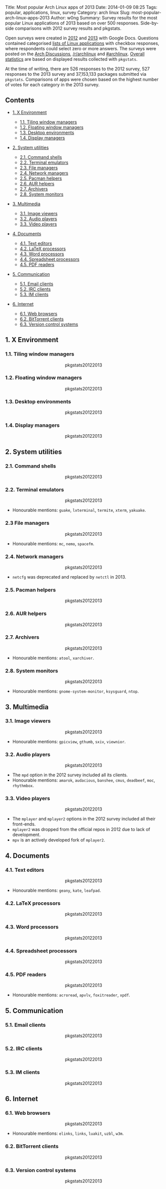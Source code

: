 Title: Most popular Arch Linux apps of 2013
Date: 2014-01-09 08:25
Tags: popular, applications, linux, survey
Category: arch linux
Slug: most-popular-arch-linux-apps-2013
Author: w0ng
Summary: Survey results for the most popular Linux applications of 2013 based on over 500 responses. Side-by-side comparisons with 2012 survey results and pkgstats.

Open surveys were created in [2012][lnf12] and [2013][lnf13] with Google Docs.
Questions contained categorised [lists of Linux applications][list] with
checkbox responses, where respondents could select zero or more answers. The
surveys were posted on the [Arch Discussions][lnf13], [/r/archlinux][reddit]
and [#archlinux][irc]. [Overall statistics][stats] are based on displayed
results collected with `pkgstats`. 

At the time of writing, there are 526 responses to the 2012 survey, 527
responses to the 2013 survey and 37,153,133 packages submitted via `pkgstats`.
Comparisons of apps were chosen based on the highest number of votes for each
category in the 2013 survey.

## Contents

-   [1. X Environment](#x-environment)

    -   [1.1. Tiling window managers](#tiling-window-managers)
    -   [1.2. Floating window managers](#floating-window-managers)
    -   [1.3. Desktop environments](#desktop-environments)
    -   [1.4. Display managers](#display-managers)

-   [2. System utilities](#system-utilities)

    -   [2.1. Command shells](#command-shells)
    -   [2.2. Terminal emulators](#terminal-emulators)
    -   [2.3. File managers](#file-managers)
    -   [2.4. Network managers](#network-managers)
    -   [2.5. Pacman helpers](#pacman-helpers)
    -   [2.6. AUR helpers](#aur-helpers)
    -   [2.7. Archivers](#archivers)
    -   [2.8. System monitors](#system-monitors)

-   [3. Multimedia](#multimedia)

    -   [3.1. Image viewers](#image-viewers)
    -   [3.2. Audio players](#audio-players)
    -   [3.3. Video players](#video-players)

-   [4. Documents](#documents)
    -   [4.1. Text editors](#text-editors)
    -   [4.2. LaTeX processors](#latex-processors)
    -   [4.3. Word processors](#word-processors)
    -   [4.4. Spreadsheet processors](#spreadsheet-processors)
    -   [4.5. PDF readers](#pdf-readers)

-   [5. Communication](#communication)
    -   [5.1. Email clients](#email-clients)
    -   [5.2. IRC clients](#irc-clients)
    -   [5.3. IM clients](#im-clients)

-   [6. Internet](#internet)

    -   [6.1. Web browsers](#web-browsers)
    -   [6.2. BitTorrent clients](#bittorrent-clients)
    -   [6.3. Version control systems](#version-control-systems)

<a name="x-environment"></a>
## 1. X Environment

<a name="tiling-window-managers"></a>
### 1.1. Tiling window managers

<p></p>
<canvas id="tilingWM" width="700" height="300"></canvas>
<p class="legend"><center><span class="legend-red">pkgstats</span><span class="legend-green">2012</span><span class="legend-blue">2013</span></center></p>

<a name="floating-window-managers"></a>
### 1.2. Floating window managers

<p></p>
<canvas id="floatingWM" width="700" height="300"></canvas>
<p class="legend"><center><span class="legend-red">pkgstats</span><span class="legend-green">2012</span><span class="legend-blue">2013</span></center></p>

<a name="desktop-environments"></a>
### 1.3. Desktop environments

<p></p>
<canvas id="desktopEnv" width="700" height="300"></canvas>
<p class="legend"><center><span class="legend-red">pkgstats</span><span class="legend-green">2012</span><span class="legend-blue">2013</span></center></p>

<a name="display-managers"></a>
### 1.4. Display managers

<p></p>
<canvas id="displayMgr" width="700" height="300"></canvas>
<p class="legend"><center><span class="legend-red">pkgstats</span><span class="legend-green">2012</span><span class="legend-blue">2013</span></center></p>

<a name="system-utilities"></a>
## 2. System utilities

<a name="command-shells"></a>
### 2.1. Command shells

<p></p>
<canvas id="shell" width="700" height="300"></canvas>
<p class="legend"><center><span class="legend-red">pkgstats</span><span class="legend-green">2012</span><span class="legend-blue">2013</span></center></p>

<a name="terminal-emulators"></a>
### 2.2. Terminal emulators

<p></p>
<canvas id="term" width="700" height="300"></canvas>
<p class="legend"><center><span class="legend-red">pkgstats</span><span class="legend-green">2012</span><span class="legend-blue">2013</span></center></p>

-   Honourable mentions: `guake`, `lxterminal`, `termite`, `xterm`, `yakuake`.

<a name="file-managers"></a>
### 2.3 File managers

<p></p>
<canvas id="fileMgr" width="700" height="300"></canvas>
<p class="legend"><center><span class="legend-red">pkgstats</span><span class="legend-green">2012</span><span class="legend-blue">2013</span></center></p>

-   Honourable mentions: `mc`, `nemo`, `spacefm`.

<a name="network-managers"></a>
### 2.4. Network managers

<p></p>
<canvas id="netMgr" width="700" height="300"></canvas>
<p class="legend"><center><span class="legend-red">pkgstats</span><span class="legend-green">2012</span><span class="legend-blue">2013</span></center></p>

-   `netcfg` was deprecated and replaced by `netctl` in 2013.

<a name="pacman-helpers"></a>
### 2.5. Pacman helpers

<p></p>
<canvas id="pacman" width="700" height="300"></canvas>
<p class="legend"><center><span class="legend-red">pkgstats</span><span class="legend-green">2012</span><span class="legend-blue">2013</span></center></p>

<a name="aur-helpers"></a>
### 2.6. AUR helpers

<p></p>
<canvas id="aur" width="700" height="300"></canvas>
<p class="legend"><center><span class="legend-red">pkgstats</span><span class="legend-green">2012</span><span class="legend-blue">2013</span></center></p>

<a name="archivers"></a>
### 2.7. Archivers

<p></p>
<canvas id="archive" width="700" height="300"></canvas>
<p class="legend"><center><span class="legend-red">pkgstats</span><span class="legend-green">2012</span><span class="legend-blue">2013</span></center></p>

-   Honourable mentions: `atool`, `xarchiver`.

<a name="system-monitors"></a>
### 2.8. System monitors

<p></p>
<canvas id="monitor" width="700" height="300"></canvas>
<p class="legend"><center><span class="legend-red">pkgstats</span><span class="legend-green">2012</span><span class="legend-blue">2013</span></center></p>

-   Honourable mentions: `gnome-system-monitor`, `ksysguard`, `ntop`.

<a name="multimedia"></a>
## 3. Multimedia

<a name="image-viewers"></a>
### 3.1. Image viewers

<p></p>
<canvas id="image" width="700" height="300"></canvas>
<p class="legend"><center><span class="legend-red">pkgstats</span><span class="legend-green">2012</span><span class="legend-blue">2013</span></center></p>

-   Honourable mentions: `gpicview`, `gthumb`, `sxiv`, `viewnior`.

<a name="audio-players"></a>
### 3.2. Audio players

<p></p>
<canvas id="audio" width="700" height="300"></canvas>
<p class="legend"><center><span class="legend-red">pkgstats</span><span class="legend-green">2012</span><span class="legend-blue">2013</span></center></p>

-   The `mpd` option in the 2012 survey included all its clients.
-   Honourable mentions: `amarok`, `audacious`, `banshee`, `cmus`, `deadbeef`,
    `moc`, `rhythmbox`.

<a name="video-players"></a>
### 3.3. Video players

<p></p>
<canvas id="video" width="700" height="300"></canvas>
<p class="legend"><center><span class="legend-red">pkgstats</span><span class="legend-green">2012</span><span class="legend-blue">2013</span></center></p>

-   The `mplayer` and `mplayer2` options in the 2012 survey included all their
    front-ends.
-   `mplayer2` was dropped from the official repos in 2012 due to lack of
    development.
-   `mpv` is an actively developed fork of `mplayer2`.

<a name="documents"></a>
## 4. Documents

<a name="text-editors"></a>
### 4.1. Text editors

<p></p>
<canvas id="editor" width="700" height="300"></canvas>
<p class="legend"><center><span class="legend-red">pkgstats</span><span class="legend-green">2012</span><span class="legend-blue">2013</span></center></p>

-   Honourable mentions: `geany`, `kate`, `leafpad`.

<a name="latex-processors"></a>
### 4.2. LaTeX processors

<p></p>
<canvas id="latex" width="700" height="300"></canvas>
<p class="legend"><center><span class="legend-red">pkgstats</span><span class="legend-green">2012</span><span class="legend-blue">2013</span></center></p>

<a name="word-processors"></a>
### 4.3. Word processors

<p></p>
<canvas id="word" width="700" height="300"></canvas>
<p class="legend"><center><span class="legend-red">pkgstats</span><span class="legend-green">2012</span><span class="legend-blue">2013</span></center></p>

<a name="spreadsheet-processors"></a>
### 4.4. Spreadsheet processors

<p></p>
<canvas id="spreadsheet" width="700" height="300"></canvas>
<p class="legend"><center><span class="legend-red">pkgstats</span><span class="legend-green">2012</span><span class="legend-blue">2013</span></center></p>

<a name="pdf-readers"></a>
### 4.5. PDF readers

<p></p>
<canvas id="pdf" width="700" height="300"></canvas>
<p class="legend"><center><span class="legend-red">pkgstats</span><span class="legend-green">2012</span><span class="legend-blue">2013</span></center></p>

-   Honourable mentions: `acroread`, `apvlv`, `foxitreader`, `xpdf`.

<a name="communication"></a>
## 5. Communication

<a name="email-clients"></a>
### 5.1. Email clients

<p></p>
<canvas id="email" width="700" height="300"></canvas>
<p class="legend"><center><span class="legend-red">pkgstats</span><span class="legend-green">2012</span><span class="legend-blue">2013</span></center></p>

<a name="irc-clients"></a>
### 5.2. IRC clients

<p></p>
<canvas id="irc" width="700" height="300"></canvas>
<p class="legend"><center><span class="legend-red">pkgstats</span><span class="legend-green">2012</span><span class="legend-blue">2013</span></center></p>

<a name="im-clients"></a>
### 5.3. IM clients

<p></p>
<canvas id="im" width="700" height="300"></canvas>
<p class="legend"><center><span class="legend-red">pkgstats</span><span class="legend-green">2012</span><span class="legend-blue">2013</span></center></p>

<a name="internet"></a>
## 6. Internet 

<a name="web-browsers"></a>
### 6.1. Web browsers

<p></p>
<canvas id="web" width="700" height="300"></canvas>
<p class="legend"><center><span class="legend-red">pkgstats</span><span class="legend-green">2012</span><span class="legend-blue">2013</span></center></p>

-   Honourable mentions: `elinks`, `links`, `luakit`, `uzbl`, `w3m`.

<a name="bittorrent-clients"></a>
### 6.2. BitTorrent clients

<p></p>
<canvas id="bt" width="700" height="300"></canvas>
<p class="legend"><center><span class="legend-red">pkgstats</span><span class="legend-green">2012</span><span class="legend-blue">2013</span></center></p>

<a name="version-control-systems"></a>
### 6.3. Version control systems

<p></p>
<canvas id="vcs" width="700" height="300"></canvas>
<p class="legend"><center><span class="legend-red">pkgstats</span><span class="legend-green">2012</span><span class="legend-blue">2013</span></center></p>

[lnf12]: https://bbs.archlinux.org/viewtopic.php?id=138281
[lnf13]: https://bbs.archlinux.org/viewtopic.php?id=174764
[list]: https://wiki.archlinux.org/index.php/List_of_Applications
[reddit]: http://www.reddit.com/r/archlinux/comments/1u0qvt/survey_most_popular_archlinux_apps_2013/
[irc]: https://wiki.archlinux.org/index.php/IRC_Channel
[stats]: https://www.archlinux.de/?page=Statistics
